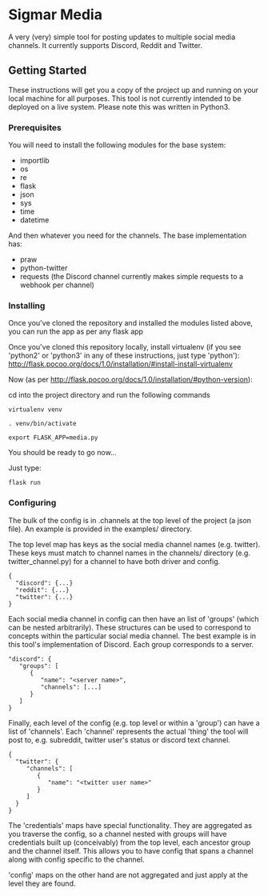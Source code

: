 # Sigmar Media

A very (very) simple tool for posting updates to multiple social media channels. It currently supports Discord, Reddit and Twitter.

## Getting Started

These instructions will get you a copy of the project up and running on your local machine for all purposes. This tool is not currently intended to be deployed on a live system. Please note this was written in Python3.

### Prerequisites

You will need to install the following modules for the base system:
* importlib
* os
* re
* flask
* json
* sys
* time
* datetime

And then whatever you need for the channels. The base implementation has:
* praw
* python-twitter
* requests (the Discord channel currently makes simple requests to a webhook per channel)


### Installing

Once you've cloned the repository and installed the modules listed above, you can run the app as per any flask app

Once you've cloned this repository locally, install virtualenv (if you see 'python2' or 'python3' in any of these instructions, just type 'python'):
http://flask.pocoo.org/docs/1.0/installation/#install-install-virtualenv

Now (as per http://flask.pocoo.org/docs/1.0/installation/#python-version):

cd into the project directory and run the following commands

```
virtualenv venv
```
```
. venv/bin/activate
```
```
export FLASK_APP=media.py
```

You should be ready to go now...

Just type:
```
flask run
```

### Configuring

The bulk of the config is in .channels at the top level of the project (a json file). An example is provided in the examples/ directory.

The top level map has keys as the social media channel names (e.g. twitter). These keys must match to channel names in the channels/ directory (e.g. twitter_channel.py) for a channel to have both driver and config.
```
{
  "discord": {...}
  "reddit": {...}
  "twitter": {...}
}
```

Each social media channel in config can then have an list of 'groups' (which can be nested arbitrarily). These structures can be used to correspond to concepts within the particular social media channel. The best example is in this tool's implementation of Discord. Each group corresponds to a server.
```
"discord": {
   "groups": [
      {
         "name": "<server name>",
         "channels": [...]
      }
   ]
}
```

Finally, each level of the config (e.g. top level or within a 'group') can have a list of 'channels'. Each 'channel' represents the actual 'thing' the tool will post to, e.g. subreddit, twitter user's status or discord text channel.
```
{
  "twitter": {
     "channels": [
        {
           "name": "<twitter user name>"
        }
     ]
  }
}
```

The 'credentials' maps have special functionality. They are aggregated as you traverse the config, so a channel nested with groups will have credentials built up (conceivably) from the top level, each ancestor group and the channel itself. This allows you to have config that spans a channel along with config specific to the channel.

'config' maps on the other hand are not aggregated and just apply at the level they are found.
